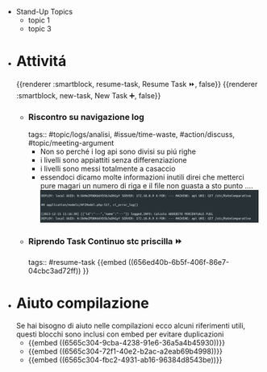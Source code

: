 - Stand-Up Topics
	- topic 1
	- topic 3
- # Attivitá
  {{renderer :smartblock, resume-task, Resume Task ⏩️, false}} {{renderer :smartblock, new-task, New Task ➕, false}}
	- ### Riscontro su navigazione log
	  tags:: #topic/logs/analisi, #issue/time-waste, #action/discuss, #topic/meeting-argument
		- Non so perché i log api sono divisi su piú righe
		- i livelli sono appiattiti senza differenziazione
		- i livelli sono messi totalmente a casaccio
		- essendoci dicamo molte informazioni inutili direi che metterci pure magari un numero di riga e il file non guasta a sto punto ....
		  ![image.png](../assets/image_1702636292561_0.png)
	- ### Riprendo Task Continuo stc priscilla ⏩️
	  tags:: #resume-task 
	  {{embed ((656ed40b-6b5f-406f-86e7-04cbc3ad72ff)) }}
- # Aiuto compilazione
  Se hai bisogno di aiuto nelle compilazioni ecco alcuni riferimenti utili, questi blocchi sono inclusi con embed per evitare duplicazioni
	- {{embed ((6565c304-9cba-4238-91e6-36a5a4b45930))}}
	- {{embed ((6565c304-72f1-40e2-b2ac-a2eab69b4998))}}
	- {{embed ((6565c304-fbc2-4931-ab16-96384d8543be))}}